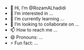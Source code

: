 - 👋 Hi, I’m @RozamALhadidi
- 👀 I’m interested in ...
- 🌱 I’m currently learning ...
- 💞️ I’m looking to collaborate on ...
- 📫 How to reach me ...
- 😄 Pronouns: ...
- ⚡ Fun fact: ...

<!---
RozamALhadidi/RozamALhadidi is a ✨ special ✨ repository because its `README.md` (this file) appears on your GitHub profile.
You can click the Preview link to take a look at your changes.
--->
